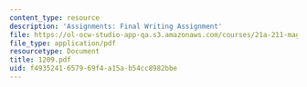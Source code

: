 ```yaml
---
content_type: resource
description: 'Assignments: Final Writing Assignment'
file: https://ol-ocw-studio-app-qa.s3.amazonaws.com/courses/21a-211-magic-witchcraft-and-the-spirit-world-fall-2003/f4935241657969f4a15ab54cc8982bbe_1209.pdf
file_type: application/pdf
resourcetype: Document
title: 1209.pdf
uid: f4935241-6579-69f4-a15a-b54cc8982bbe
---
```


